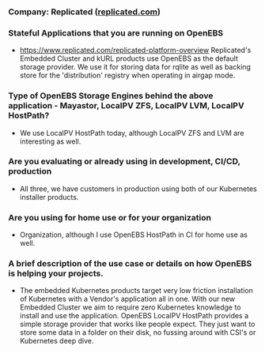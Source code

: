 ### Company: Replicated ([replicated.com](https://www.replicated.com/))

### Stateful Applications that you are running on OpenEBS
* https://www.replicated.com/replicated-platform-overview Replicated's Embedded Cluster and kURL products use OpenEBS as the default storage provider. We use it for storing data for rqlite as well as backing store for the 'distribution' registry when operating in airgap mode.

### Type of OpenEBS Storage Engines behind the above application - Mayastor, LocalPV ZFS, LocalPV LVM, LocalPV HostPath?
* We use LocalPV HostPath today, although LocalPV ZFS and LVM are interesting as well.

### Are you evaluating or already using in development, CI/CD, production
* All three, we have customers in production using both of our Kubernetes installer products.

### Are you using for home use or for your organization
* Organization, although I use OpenEBS HostPath in CI for home use as well.

### A brief description of the use case or details on how OpenEBS is helping your projects.
* The embedded Kubernetes products target very low friction installation of Kubernetes with a Vendor's application all in one. With our new Embedded Cluster we aim to require zero Kubernetes knowledge to install and use the application. OpenEBS LocalPV HostPath provides a simple storage provider that works like people expect. They just want to store some data in a folder on their disk, no fussing around with CSI's or Kubernetes deep dive.
